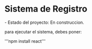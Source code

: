 <h1> Sistema de Registro</h1>
- Estado del proyecto: En construccion.

para ejecutar el sistema, debes poner:

'''npm install react'''
